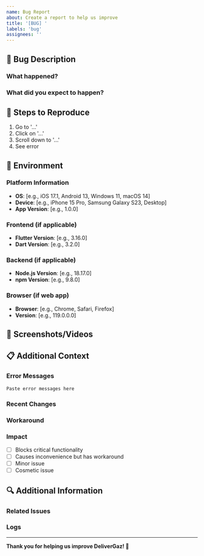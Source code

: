 ```yaml
---
name: Bug Report
about: Create a report to help us improve
title: '[BUG] '
labels: 'bug'
assignees: ''
---
```


## 🐛 Bug Description

### What happened?
<!-- A clear and concise description of what the bug is -->

### What did you expect to happen?
<!-- A clear and concise description of what you expected to happen -->

## 🔄 Steps to Reproduce

1. Go to '...'
2. Click on '...'
3. Scroll down to '...'
4. See error

## 📱 Environment

### Platform Information
- **OS**: [e.g., iOS 17.1, Android 13, Windows 11, macOS 14]
- **Device**: [e.g., iPhone 15 Pro, Samsung Galaxy S23, Desktop]
- **App Version**: [e.g., 1.0.0]

### Frontend (if applicable)
- **Flutter Version**: [e.g., 3.16.0]
- **Dart Version**: [e.g., 3.2.0]

### Backend (if applicable)
- **Node.js Version**: [e.g., 18.17.0]
- **npm Version**: [e.g., 9.8.0]

### Browser (if web app)
- **Browser**: [e.g., Chrome, Safari, Firefox]
- **Version**: [e.g., 119.0.0.0]

## 📱 Screenshots/Videos
<!-- Add screenshots or videos to help explain the problem -->

## 📋 Additional Context

### Error Messages
<!-- Include any error messages, stack traces, or console logs -->
```
Paste error messages here
```

### Recent Changes
<!-- Did this work before? What changed recently? -->

### Workaround
<!-- If you found a temporary workaround, please describe it -->

### Impact
<!-- How does this bug affect your usage of the app? -->
- [ ] Blocks critical functionality
- [ ] Causes inconvenience but has workaround
- [ ] Minor issue
- [ ] Cosmetic issue

## 🔍 Additional Information

### Related Issues
<!-- Link to any related issues -->

### Logs
<!-- Attach relevant log files if available -->

---

**Thank you for helping us improve DeliverGaz! 🚚**